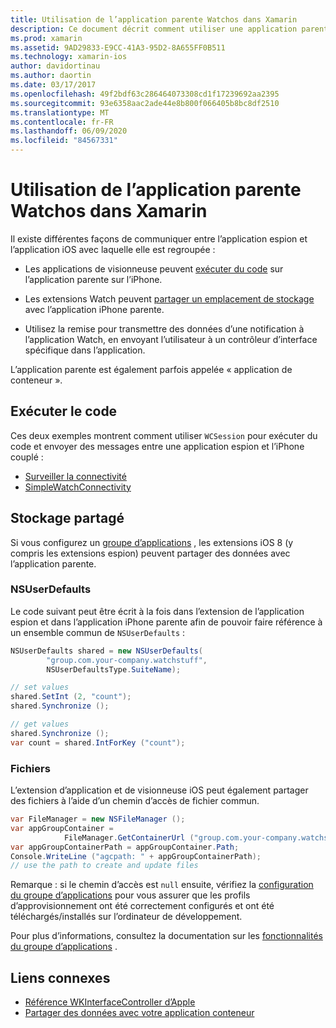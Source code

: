 ```yaml
---
title: Utilisation de l’application parente Watchos dans Xamarin
description: Ce document décrit comment utiliser une application parente Watchos dans Xamarin. Il aborde les extensions d’application Watchos, les applications iOS, le stockage partagé, et bien plus encore.
ms.prod: xamarin
ms.assetid: 9AD29833-E9CC-41A3-95D2-8A655FF0B511
ms.technology: xamarin-ios
author: davidortinau
ms.author: daortin
ms.date: 03/17/2017
ms.openlocfilehash: 49f2bdf63c286464073308cd1f17239692aa2395
ms.sourcegitcommit: 93e6358aac2ade44e8b800f066405b8bc8df2510
ms.translationtype: MT
ms.contentlocale: fr-FR
ms.lasthandoff: 06/09/2020
ms.locfileid: "84567331"
---
```

# <a name="working-with-the-watchos-parent-application-in-xamarin"></a>Utilisation de l’application parente Watchos dans Xamarin

Il existe différentes façons de communiquer entre l’application espion et l’application iOS avec laquelle elle est regroupée :

- Les applications de visionneuse peuvent [exécuter du code](#run-code) sur l’application parente sur l’iPhone.

- Les extensions Watch peuvent [partager un emplacement de stockage](#shared-storage) avec l’application iPhone parente.

- Utilisez la remise pour transmettre des données d’une notification à l’application Watch, en envoyant l’utilisateur à un contrôleur d’interface spécifique dans l’application.

L’application parente est également parfois appelée « application de conteneur ».

## <a name="run-code"></a>Exécuter le code

Ces deux exemples montrent comment utiliser `WCSession` pour exécuter du code et envoyer des messages entre une application espion et l’iPhone couplé :

- [Surveiller la connectivité](https://docs.microsoft.com/samples/xamarin/ios-samples/watchos-watchconnectivity/)
- [SimpleWatchConnectivity](https://docs.microsoft.com/samples/xamarin/ios-samples/watchos-simplewatchconnectivity/) 

## <a name="shared-storage"></a>Stockage partagé

Si vous configurez un [groupe d’applications](~/ios/watchos/app-fundamentals/app-groups.md) , les extensions iOS 8 (y compris les extensions espion) peuvent partager des données avec l’application parente.

### <a name="nsuserdefaults"></a>NSUserDefaults

Le code suivant peut être écrit à la fois dans l’extension de l’application espion et dans l’application iPhone parente afin de pouvoir faire référence à un ensemble commun de `NSUserDefaults` :

```csharp
NSUserDefaults shared = new NSUserDefaults(
        "group.com.your-company.watchstuff",
        NSUserDefaultsType.SuiteName);

// set values
shared.SetInt (2, "count");
shared.Synchronize ();

// get values
shared.Synchronize ();
var count = shared.IntForKey ("count");
```

<a name="files"></a>

### <a name="files"></a>Fichiers

L’extension d’application et de visionneuse iOS peut également partager des fichiers à l’aide d’un chemin d’accès de fichier commun.

```csharp
var FileManager = new NSFileManager ();
var appGroupContainer =
            FileManager.GetContainerUrl ("group.com.your-company.watchstuff");
var appGroupContainerPath = appGroupContainer.Path;
Console.WriteLine ("agcpath: " + appGroupContainerPath);
// use the path to create and update files
```

Remarque : si le chemin d’accès est `null` ensuite, vérifiez la [configuration du groupe d’applications](~/ios/watchos/app-fundamentals/app-groups.md) pour vous assurer que les profils d’approvisionnement ont été correctement configurés et ont été téléchargés/installés sur l’ordinateur de développement.

Pour plus d’informations, consultez la documentation sur les [fonctionnalités du groupe d’applications](~/ios/deploy-test/provisioning/capabilities/app-groups-capabilities.md) .

## <a name="related-links"></a>Liens connexes

- [Référence WKInterfaceController d’Apple](https://developer.apple.com/library/prerelease/ios/documentation/WatchKit/Reference/WKInterfaceController_class/index.html#//apple_ref/occ/clm/WKInterfaceController/openParentApplication:reply:)
- [Partager des données avec votre application conteneur](https://developer.apple.com/library/ios/documentation/General/Conceptual/ExtensibilityPG/ExtensionScenarios.html)
